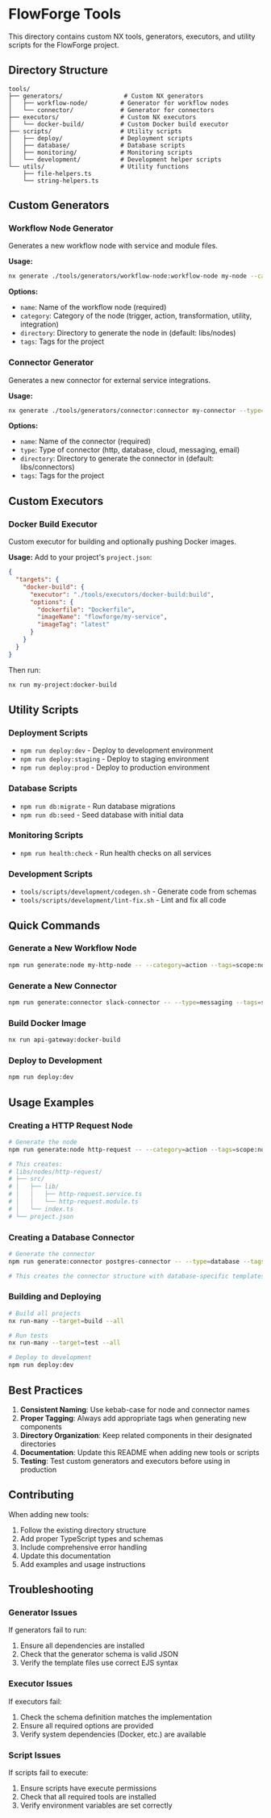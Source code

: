 # FlowForge Tools

This directory contains custom NX tools, generators, executors, and utility scripts for the FlowForge project.

## Directory Structure

```
tools/
├── generators/                 # Custom NX generators
│   ├── workflow-node/         # Generator for workflow nodes
│   └── connector/             # Generator for connectors
├── executors/                 # Custom NX executors
│   └── docker-build/          # Custom Docker build executor
├── scripts/                   # Utility scripts
│   ├── deploy/                # Deployment scripts
│   ├── database/              # Database scripts
│   ├── monitoring/            # Monitoring scripts
│   └── development/           # Development helper scripts
└── utils/                     # Utility functions
    ├── file-helpers.ts
    └── string-helpers.ts
```

## Custom Generators

### Workflow Node Generator

Generates a new workflow node with service and module files.

**Usage:**
```bash
nx generate ./tools/generators/workflow-node:workflow-node my-node --category=action --tags=scope:nodes,type:action
```

**Options:**
- `name`: Name of the workflow node (required)
- `category`: Category of the node (trigger, action, transformation, utility, integration)
- `directory`: Directory to generate the node in (default: libs/nodes)
- `tags`: Tags for the project

### Connector Generator

Generates a new connector for external service integrations.

**Usage:**
```bash
nx generate ./tools/generators/connector:connector my-connector --type=http --tags=scope:connectors,type:http
```

**Options:**
- `name`: Name of the connector (required)
- `type`: Type of connector (http, database, cloud, messaging, email)
- `directory`: Directory to generate the connector in (default: libs/connectors)
- `tags`: Tags for the project

## Custom Executors

### Docker Build Executor

Custom executor for building and optionally pushing Docker images.

**Usage:**
Add to your project's `project.json`:

```json
{
  "targets": {
    "docker-build": {
      "executor": "./tools/executors/docker-build:build",
      "options": {
        "dockerfile": "Dockerfile",
        "imageName": "flowforge/my-service",
        "imageTag": "latest"
      }
    }
  }
}
```

Then run:
```bash
nx run my-project:docker-build
```

## Utility Scripts

### Deployment Scripts

- `npm run deploy:dev` - Deploy to development environment
- `npm run deploy:staging` - Deploy to staging environment
- `npm run deploy:prod` - Deploy to production environment

### Database Scripts

- `npm run db:migrate` - Run database migrations
- `npm run db:seed` - Seed database with initial data

### Monitoring Scripts

- `npm run health:check` - Run health checks on all services

### Development Scripts

- `tools/scripts/development/codegen.sh` - Generate code from schemas
- `tools/scripts/development/lint-fix.sh` - Lint and fix all code

## Quick Commands

### Generate a New Workflow Node
```bash
npm run generate:node my-http-node -- --category=action --tags=scope:nodes,type:http
```

### Generate a New Connector
```bash
npm run generate:connector slack-connector -- --type=messaging --tags=scope:connectors,type:messaging
```

### Build Docker Image
```bash
nx run api-gateway:docker-build
```

### Deploy to Development
```bash
npm run deploy:dev
```

## Usage Examples

### Creating a HTTP Request Node

```bash
# Generate the node
npm run generate:node http-request -- --category=action --tags=scope:nodes,type:http

# This creates:
# libs/nodes/http-request/
# ├── src/
# │   ├── lib/
# │   │   ├── http-request.service.ts
# │   │   └── http-request.module.ts
# │   └── index.ts
# └── project.json
```

### Creating a Database Connector

```bash
# Generate the connector
npm run generate:connector postgres-connector -- --type=database --tags=scope:connectors,type:database

# This creates the connector structure with database-specific templates
```

### Building and Deploying

```bash
# Build all projects
nx run-many --target=build --all

# Run tests
nx run-many --target=test --all

# Deploy to development
npm run deploy:dev
```

## Best Practices

1. **Consistent Naming**: Use kebab-case for node and connector names
2. **Proper Tagging**: Always add appropriate tags when generating new components
3. **Directory Organization**: Keep related components in their designated directories
4. **Documentation**: Update this README when adding new tools or scripts
5. **Testing**: Test custom generators and executors before using in production

## Contributing

When adding new tools:

1. Follow the existing directory structure
2. Add proper TypeScript types and schemas
3. Include comprehensive error handling
4. Update this documentation
5. Add examples and usage instructions

## Troubleshooting

### Generator Issues

If generators fail to run:
1. Ensure all dependencies are installed
2. Check that the generator schema is valid JSON
3. Verify the template files use correct EJS syntax

### Executor Issues

If executors fail:
1. Check the schema definition matches the implementation
2. Ensure all required options are provided
3. Verify system dependencies (Docker, etc.) are available

### Script Issues

If scripts fail to execute:
1. Ensure scripts have execute permissions
2. Check that all required tools are installed
3. Verify environment variables are set correctly
